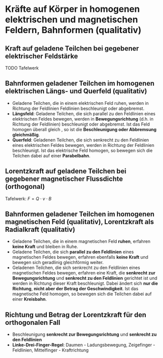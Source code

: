 # Kräfte auf Körper in homogenen elektrischen und magnetischen Feldern, Bahnformen (qualitativ)

## Kraft auf geladene Teilchen bei gegebener elektrischer Feldstärke

TODO Tafelwerk

## Bahnformen geladener Teilchen im homogenen elektrischen Längs- und Querfeld (qualitativ)

- Geladene Teilchen, die in einem elektrischen Feld ruhen, werden in Richtung der Feldlinien Feldlinien beschleunigt oder abgebremst.
- **Längsfeld**: Geladene Teilchen, die sich parallel zu den Feldlinien eines elektrischen Feldes bewegen, werden in **Bewegungsrichtung** (d.h. in Richtung der Feldlinien) beschleunigt oder abgebremst. Ist das Feld homogen überall gleich , so ist die **Beschleunigung oder Abbremsung gleichmäßig**.
- **Querfeld**: Geladenen Teilchen, die sich senkrecht zu den Feldlinien eines elektrischen Feldes bewegen, werden in Richtung der Feldlinien beschleunigt. Ist das elektrische Feld homogen, so bewegen sich die Teilchen dabei auf einer **Parabelbahn**.

## Lorentzkraft auf geladene Teilchen bei gegebener magnetischer Flussdichte (orthogonal)

Tafelwerk: $F = Q \cdot v \cdot B$

## Bahnformen geladener Teilchen im homogenen magnetischen Feld (qualitativ), Lorentzkraft als Radialkraft (qualitativ)

- Geladene Teilchen, die in einem magnetischen Feld **ruhen**, erfahren **keine Kraft** und bleiben in Ruhe.
- Geladene Teilchen, die sich **parallel zu den Feldlinien** eines magnetischen Feldes bewegen, erfahren ebenfalls **keine Kraft** und bewegen sich geradlinig gleichförmig weiter.
- Geladenen Teilchen, die sich senkrecht zu den Feldlinien eines magnetischen Feldes bewegen, erfahren eine Kraft, die **senkrecht zur Bewegungsrichtung** und **senkrecht zu den Feldlinien** gerichtet ist und werden in Richtung dieser Kraft beschleunigt. Dabei ändert sich **nur die Richtung**, **nicht aber der Betrag der Geschwindigkeit**. Ist das magnetische Feld homogen, so bewegen sich die Teilchen dabei auf einer **Kreisbahn**.

## Richtung und Betrag der Lorentzkraft für den orthogonalen Fall

- Beschleunigung **senkrecht zur Bewegungsrichtung** und **senkrecht zu den Feldlinien**
- **Linke-Drei-Finger-Regel**: Daumen - Ladungsbewegung, Zeigefinger - Feldlinien, Mittelfinger - Kraftrichtung

